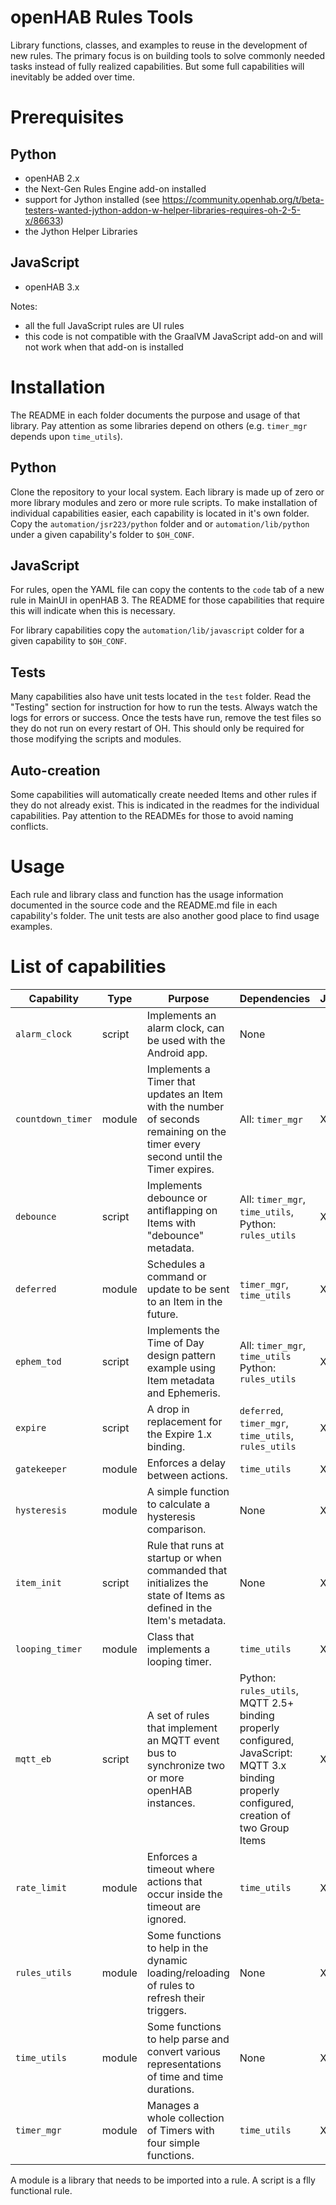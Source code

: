 # openHAB Rules Tools
Library functions, classes, and examples to reuse in the development of new rules.
The primary focus is on building tools to solve commonly needed tasks instead of fully realized capabilities.
But some full capabilities will inevitably be added over time.

# Prerequisites

## Python
- openHAB 2.x
- the Next-Gen Rules Engine add-on installed
- support for Jython installed (see https://community.openhab.org/t/beta-testers-wanted-jython-addon-w-helper-libraries-requires-oh-2-5-x/86633)
- the Jython Helper Libraries

## JavaScript
- openHAB 3.x

Notes: 

- all the full JavaScript rules are UI rules
- this code is not compatible with the GraalVM JavaScript add-on and will not work when that add-on is installed

# Installation

The README in each folder documents the purpose and usage of that library.
Pay attention as some libraries depend on others (e.g. `timer_mgr` depends upon `time_utils`).

## Python
Clone the repository to your local system.
Each library is made up of zero or more library modules and zero or more rule scripts.
To make installation of individual capabilities easier, each capability is located in it's own folder.
Copy the `automation/jsr223/python` folder and or `automation/lib/python` under a given capability's folder to `$OH_CONF`.

## JavaScript
For rules, open the YAML file can copy the contents to the `code` tab of a new rule in MainUI in openHAB 3.
The README for those capabilities that require this will indicate when this is necessary.

For library capabilities copy the `automation/lib/javascript` colder for a given capability to `$OH_CONF`.

## Tests
Many capabilities also have unit tests located in the `test` folder.
Read the "Testing" section for instruction for how to run the tests.
Always watch the logs for errors or success.
Once the tests have run, remove the test files so they do not run on every restart of OH.
This should only be required for those modifying the scripts and modules.

## Auto-creation
Some capabilities will automatically create needed Items and other rules if they do not already exist.
This is indicated in the readmes for the individual capabilities.
Pay attention to the READMEs for those to avoid naming conflicts.

# Usage
Each rule and library class and function has the usage information documented in the source code and the README.md file in each capability's folder.
The unit tests are also another good place to find usage examples.

# List of capabilities

Capability | Type | Purpose | Dependencies | Jython | JavaScript | Notes
-|-|-|-|-|-|-
`alarm_clock` | script | Implements an alarm clock, can be used with the Android app. | None | | X |
`countdown_timer` | module | Implements a Timer that updates an Item with the number of seconds remaining on the timer every second until the Timer expires. | All: `timer_mgr` | X | X |  
`debounce` | script | Implements debounce or antiflapping on Items with "debounce" metadata. | All: `timer_mgr`, `time_utils`, Python: `rules_utils` | X | X | JavaScript version does not require `rules_utils`
`deferred` | module | Schedules a command or update to be sent to an Item in the future. | `timer_mgr`, `time_utils` | X | X |
`ephem_tod` | script | Implements the Time of Day design pattern example using Item metadata and Ephemeris. | All: `timer_mgr`, `time_utils` Python: `rules_utils` | X | X | JavaScript version does not require `rules_utils`
`expire` | script | A drop in replacement for the Expire 1.x binding. | `deferred`, `timer_mgr`, `time_utils`, `rules_utils` | X | NA | Deprecated for openHAB 3, it is part of the core.
`gatekeeper` | module | Enforces a delay between actions. | `time_utils` | X | X |
`hysteresis` | module | A simple function to calculate a hysteresis comparison. | None | X | |
`item_init` | script | Rule that runs at startup or when commanded that initializes the state of Items as defined in the Item's metadata. | None | X | NA | Deprecated for openHAB 3, it's better to initialize Items from the UI and use restoreOnStartup
`looping_timer` | module | Class that implements a looping timer. | `time_utils` | X | |
`mqtt_eb` | script | A set of rules that implement an MQTT event bus to synchronize two or more openHAB instances. | Python: `rules_utils`, MQTT 2.5+ binding properly configured, JavaScript: MQTT 3.x binding properly configured, creation of two Group Items | X | X | For simple openHAB to openHAB connections use the new Remote openHAB binding
`rate_limit` | module | Enforces a timeout where actions that occur inside the timeout are ignored. | `time_utils` | X | X |
`rules_utils` | module | Some functions to help in the dynamic loading/reloading of rules to refresh their triggers. | None | X | |
`time_utils` | module | Some functions to help parse and convert various representations of time and time durations. | None | X | X |
`timer_mgr` | module | Manages a whole collection of Timers with four simple functions. | `time_utils` | X | X |

A module is a library that needs to be imported into a rule. A script is a flly functional rule.